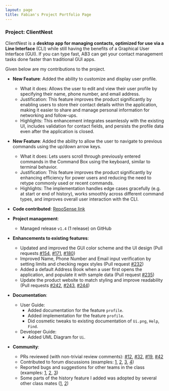```yaml
---
layout: page
title: Fabian's Project Portfolio Page
---
```


### Project: ClientNest

ClientNest is a **desktop app for managing contacts, optimized for use via a  Line Interface** (CLI) while still having the benefits of a Graphical User Interface (GUI). If you can type fast, AB3 can get your contact management tasks done faster than traditional GUI apps.

Given below are my contributions to the project.

* **New Feature**: Added the ability to customize and display user profile.
  * What it does: Allows the user to edit and view their user profile by specifying their name, phone number, and email address.
  * Justification: This feature improves the product significantly by enabling users to store their contact details within the application, making it easier to share and manage personal information for networking and follow-ups.
  * Highlights: This enhancement integrates seamlessly with the existing UI, includes validation for contact fields, and persists the profile data even after the application is closed.

* **New Feature**: Added the ability to allow the user to navigate to previous commands using the up/down arrow keys.
  * What it does: Lets users scroll through previously entered commands in the Command Box using the keyboard, similar to terminal behavior.
  * Justification: This feature improves the product significantly by enhancing efficiency for power users and reducing the need to retype commonly used or recent commands.
  * Highlights: The implementation handles edge cases gracefully (e.g. at start or end of history), works smoothly across different command types, and improves overall user interaction with the CLI.

* **Code contributed**: [RepoSense link](https://nus-cs2103-ay2425s2.github.io/tp-dashboard/#/widget/?search=&sort=groupTitle&sortWithin=title&timeframe=commit&mergegroup=&groupSelect=groupByRepos&breakdown=true&checkedFileTypes=docs~functional-code~test-code~other&since=2025-02-21&tabOpen=true&tabType=authorship&tabAuthor=FabianHeng&tabRepo=AY2425S2-CS2103-F10-2%2Ftp%5Bmaster%5D&authorshipIsMergeGroup=false&authorshipFileTypes=docs~functional-code~test-code&authorshipIsBinaryFileTypeChecked=false&authorshipIsIgnoredFilesChecked=false&chartGroupIndex=9&chartIndex=1)

* **Project management**:
  * Managed release `v1.4` (1 release) on GitHub

* **Enhancements to existing features**:
  * Updated and improved the GUI color scheme and the UI design (Pull requests [\#154](https://github.com/AY2425S2-CS2103-F10-2/tp/pull/154), [\#171](https://github.com/AY2425S2-CS2103-F10-2/tp/pull/171), [\#180](https://github.com/AY2425S2-CS2103-F10-2/tp/pull/180))
  * Improved Name, Phone Number and Email input verification by setting limits and checking regex styles (Pull request [\#232](https://github.com/AY2425S2-CS2103-F10-2/tp/pull/232))
  * Added a default Address Book when a user first opens the application, and populate it with sample data (Pull request [\#235](https://github.com/AY2425S2-CS2103-F10-2/tp/pull/235))
  * Update the product website to match styling and improve readability (Pull requests [\#242](https://github.com/AY2425S2-CS2103-F10-2/tp/pull/242), [\#243](https://github.com/AY2425S2-CS2103-F10-2/tp/pull/243), [\#244](https://github.com/AY2425S2-CS2103-F10-2/tp/pull/244))

* **Documentation**:
  * User Guide:
    * Added documentation for the feature `profile`.
    * Added implementation for the feature `profile`.
    * Did cosmetic tweaks to existing documentation of `Ui.png`, `Help`, `Find`.
  * Developer Guide:
    * Added UML Diagram for `Ui`.

* **Community**:
  * PRs reviewed (with non-trivial review comments): [\#12](), [\#32](), [\#19](), [\#42]()
  * Contributed to forum discussions (examples: [1](), [2](), [3](), [4]())
  * Reported bugs and suggestions for other teams in the class (examples: [1](), [2](), [3]())
  * Some parts of the history feature I added was adopted by several other class mates ([1](), [2]())
